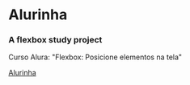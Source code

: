 # Alurinha

### A flexbox study project
Curso Alura: "Flexbox: Posicione elementos na tela"   

[Alurinha](https://andreattag.github.io/flexbox/)
